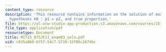 ```yaml
---
content_type: resource
description: 'This resource contains information on the solution of exam 3 based on
  hypotheses H0 : p1 = p2, and true proportion.'
file: https://ol-ocw-studio-app-production.s3.amazonaws.com/courses/15-075j-statistical-thinking-and-data-analysis-fall-2011/c835a860b75f54c7571912f85c1b74bc_MIT15_075JF11_exam03_soln.pdf
file_type: application/pdf
resourcetype: Document
title: MIT15_075JF11_exam03_soln.pdf
uid: c835a860-b75f-54c7-5719-12f85c1b74bc
---
```

